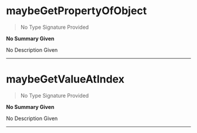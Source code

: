 
# maybeGetPropertyOfObject

> No Type Signature Provided

__No Summary Given__

No Description Given

---

# maybeGetValueAtIndex

> No Type Signature Provided

__No Summary Given__

No Description Given

---
